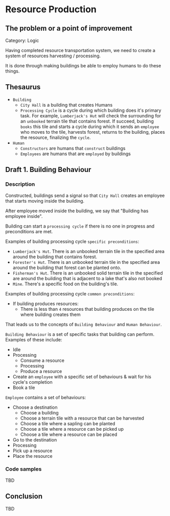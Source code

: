 # Resource Production

## The problem or a point of improvement

Category: Logic

Having completed resource transportation system, we need to create a system of resources harvesting / processing.

It is done through making buildings be able to employ humans to do these things.

## Thesaurus

- `Building`
  - `City Hall` is a building that creates Humans
  - `Processing Cycle` is a cycle during which building does it's primary task. For example, `Lumberjack's Hut` will
    check the surrounding for an `unbooked` terrain tile that contains forest. If succeed, building `books` this tile
    and starts a cycle during which it sends an `employee` who moves to the tile, harvests forest, returns to the
    building, places the resource, finalizing the `cycle`.
- `Human`
  - `Constructors` are humans that `construct` buildings
  - `Employees` are humans that are `employed` by buildings

## Draft 1. Building Behaviour

### Description

Constructed, buildings send a signal so that `City Hall` creates an employee that starts moving inside the building.

After employee moved inside the building, we say that "Building has employee inside".

Building can start a `processing cycle` if there is no one in progress and preconditions are met.

Examples of building processing cycle `specific preconditions`:

- `Lumberjack's Hut`. There is an unbooked terrain tile in the specified area around the building that contains forest.
- `Forester's Hut`. There is an unbooked terrain tile in the specified area around the building that forest can be
  planted onto.
- `Fisherman's Hut`. There is an unbooked solid terrain tile in the specified are around the building that is adjacent
  to a lake that's also not booked
- `Mine`. There's a specific food on the building's tile.

Examples of building processing cycle `common preconditions`:

- If building produces resources:
  - There is less than `4` resources that building produces on the tile where building creates them

That leads us to the concepts of `Building Behaviour` and `Human Behaviour`.

`Building Behaviour` is a set of specific tasks that building can perform. Examples of these include:

- Idle
- Processing
  - Consume a resource
  - Processing
  - Produce a resource
- Create an `employee` with a specific set of behaviours & wait for his cycle's completion
- Book a tile

`Employee` contains a set of behaviours:

- Choose a destination
  - Choose a building
  - Choose a terrain tile with a resource that can be harvested
  - Choose a tile where a sapling can be planted
  - Choose a tile where a resource can be picked up
  - Choose a tile where a resource can be placed
- Go to the destination
- Processing
- Pick up a resource
- Place the resource

### Code samples

TBD

## Conclusion

TBD
